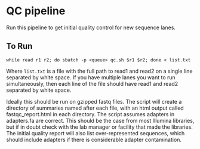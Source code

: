 # QC pipeline 
Run this pipeline to get initial quality control for new sequence lanes.

## To Run
	while read r1 r2; do sbatch -p <queue> qc.sh $r1 $r2; done < list.txt

Where ``list.txt`` is a file with the full path to read1 and read2 on a single line separated by white space. 
If you have multiple lanes you want to run simultaneously, then each line of the file should have read1 and read2 separated by white space.

Ideally this should be run on gzipped fastq files. 
The script will create a directory of summaries named after each file, with an html output called fastqc_report.html in each directory. 
The script assumes adapters in adapters.fa are correct. 
This should be the case from most Illumina libraries, but if in doubt check with the lab manager or facility that made the libraries. 
The initial quality report will also list over-represented sequences, which should include adapters if there is considerable adapter contamination.
